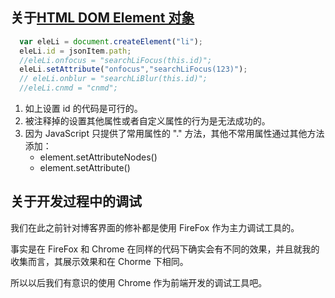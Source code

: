 ## 关于[HTML DOM Element 对象](http://www.w3school.com.cn/jsref/dom_obj_all.asp)
```javascript
  var eleLi = document.createElement("li");
  eleLi.id = jsonItem.path;
  //eleLi.onfocus = "searchLiFocus(this.id)";
  eleLi.setAttribute("onfocus","searchLiFocus(123)");
  // eleLi.onblur = "searchLiBlur(this.id)";
  //eleLi.cnmd = "cnmd";
```
1. 如上设置 id 的代码是可行的。
2. 被注释掉的设置其他属性或者自定义属性的行为是无法成功的。
3. 因为 JavaScript 只提供了常用属性的 "." 方法，其他不常用属性通过其他方法添加：
    - element.setAttributeNodes()
    - element.setAttribute()


## 关于开发过程中的调试
我们在此之前针对博客界面的修补都是使用 FireFox 作为主力调试工具的。

事实是在 FireFox 和 Chrome 在同样的代码下确实会有不同的效果，并且就我的收集而言，其展示效果和在 Chorme 下相同。

所以以后我们有意识的使用 Chrome 作为前端开发的调试工具吧。